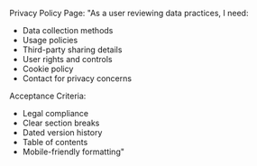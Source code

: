 Privacy Policy Page:
"As a user reviewing data practices, I need:
- Data collection methods
- Usage policies
- Third-party sharing details
- User rights and controls
- Cookie policy
- Contact for privacy concerns

Acceptance Criteria:
- Legal compliance
- Clear section breaks
- Dated version history
- Table of contents
- Mobile-friendly formatting"